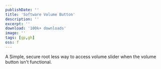 ```yaml
---
publishDate: ''
title: 'Software Volume Button'
description: ''
excerpt: ''
download: '100k+ downloads'
image: ''
tags: [gp,gh]
oss: f
---
```


A Simple, secure root less way to access volume slider when the volume button isn't functional.